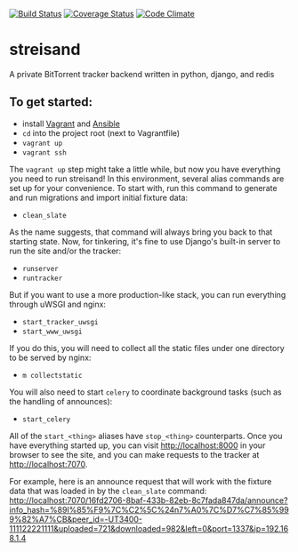 [![Build Status](https://travis-ci.org/streisand/streisand.svg?branch=develop)](https://travis-ci.org/streisand/streisand)
[![Coverage Status](https://coveralls.io/repos/streisand/streisand/badge.svg?branch=develop&service=github)](https://coveralls.io/github/streisand/streisand?branch=develop)
[![Code Climate](https://codeclimate.com/github/streisand/streisand/badges/gpa.svg)](https://codeclimate.com/github/streisand/streisand)

streisand
=========

A private BitTorrent tracker backend written in python, django, and redis

To get started:
---------------

- install [Vagrant](https://www.vagrantup.com/) and [Ansible](http://docs.ansible.com/intro_installation.html)
- `cd` into the project root (next to Vagrantfile)
- `vagrant up`
- `vagrant ssh`

The `vagrant up` step might take a little while, but now you have everything you need to run
streisand!  In this environment, several alias commands are set up for your convenience.  To
start with, run this command to generate and run migrations and import initial fixture data:

- `clean_slate`

As the name suggests, that command will always bring you back to that starting state.  Now, for
tinkering, it's fine to use Django's built-in server to run the site and/or the tracker:

- `runserver`
- `runtracker`

But if you want to use a more production-like stack, you can run everything through uWSGI and
nginx:

- `start_tracker_uwsgi`
- `start_www_uwsgi`

If you do this, you will need to collect all the static files under one directory to be served
by nginx:

- `m collectstatic`

You will also need to start `celery` to coordinate background tasks (such as the handling of
announces):

- `start_celery`

All of the `start_<thing>` aliases have `stop_<thing>` counterparts.  Once you have everything
started up, you can visit <http://localhost:8000> in your browser to see the site, and you can
make requests to the tracker at <http://localhost:7070>.

For example, here is an announce request that will work with the fixture data that was loaded in
by the `clean_slate` command: <http://localhost:7070/16fd2706-8baf-433b-82eb-8c7fada847da/announce?info_hash=%89I%85%F9%7C%C2%5C%24n7%A0%7C%D7%C7%85%999%82%A7%CB&peer_id=-UT3400-111122221111&uploaded=721&downloaded=982&left=0&port=1337&ip=192.168.1.4>
